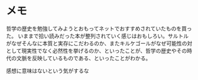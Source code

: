 メモ
====

哲学の歴史を勉強してみようとおもってネットでおすすめされていたものを買った。
いままで拾い読みだった本が整列されていく感じはおもしろい。サルトルがなぜそんなに本質と実存にこだわるのか、またキルケゴールがなぜ可能性の対として現実性でなく必然性を挙げるのか、といったことが、哲学の歴史やその時代の文脈を反映しているものである、といったことがわかる。

感想に意味はないという気がするな
